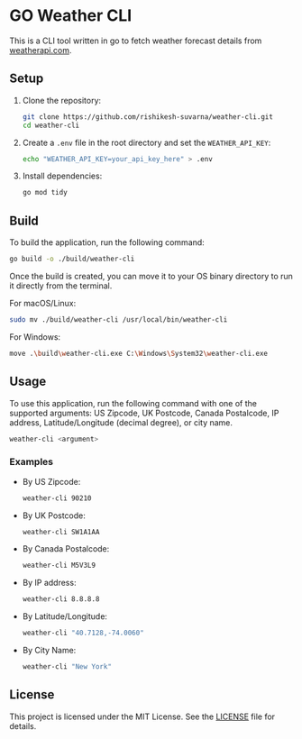 # GO Weather CLI
This is a CLI tool written in go to fetch weather forecast details from [weatherapi.com](https://www.weatherapi.com/).

## Setup

1. Clone the repository:
    ```sh
    git clone https://github.com/rishikesh-suvarna/weather-cli.git
    cd weather-cli
    ```

2. Create a `.env` file in the root directory and set the `WEATHER_API_KEY`:
    ```sh
    echo "WEATHER_API_KEY=your_api_key_here" > .env
    ```

3. Install dependencies:
    ```sh
    go mod tidy
    ```

## Build

To build the application, run the following command:
```sh
go build -o ./build/weather-cli
```

Once the build is created, you can move it to your OS binary directory to run it directly from the terminal.

For macOS/Linux:
```sh
sudo mv ./build/weather-cli /usr/local/bin/weather-cli
```

For Windows:
```sh
move .\build\weather-cli.exe C:\Windows\System32\weather-cli.exe
```

## Usage

To use this application, run the following command with one of the supported arguments: US Zipcode, UK Postcode, Canada Postalcode, IP address, Latitude/Longitude (decimal degree), or city name.

```sh
weather-cli <argument>
```

### Examples

- By US Zipcode:
    ```sh
    weather-cli 90210
    ```

- By UK Postcode:
    ```sh
    weather-cli SW1A1AA
    ```

- By Canada Postalcode:
    ```sh
    weather-cli M5V3L9
    ```

- By IP address:
    ```sh
    weather-cli 8.8.8.8
    ```

- By Latitude/Longitude:
    ```sh
    weather-cli "40.7128,-74.0060"
    ```

- By City Name:
    ```sh
    weather-cli "New York"
    ```

## License

This project is licensed under the MIT License. See the [LICENSE](https://github.com/rishikesh-suvarna/weather-cli/blob/main/LICENSE) file for details.